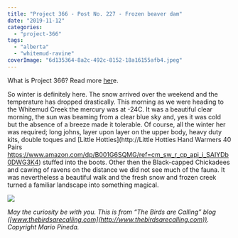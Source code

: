 ```yaml
---
title: "Project 366 - Post No. 227 - Frozen beaver dam"
date: "2019-11-12"
categories: 
  - "project-366"
tags: 
  - "alberta"
  - "whitemud-ravine"
coverImage: "6d135364-8a2c-492c-8152-18a16155afb4.jpeg"
---
```


What is Project 366? Read more [her](https://thebirdsarecalling.com/2019/03/29/project-366/)e.  

So winter is definitely here. The snow arrived over the weekend and the temperature has dropped drastically. This morning as we were heading to the Whitemud Creek the mercury was at -24C. It was a beautiful clear morning, the sun was beaming from a clear blue sky and, yes it was cold but the absence of a breeze made it tolerable. Of course, all the winter her was required; long johns, layer upon layer on the upper body, heavy duty kits, double toques and [Little Hotties](http://Little Hotties Hand Warmers 40 Pairs https://www.amazon.com/dp/B001G6SQMG/ref=cm_sw_r_cp_api_i_SAIYDb0DWG3K4) stuffed into the boots. Other then the Black-capped Chickadees and cawing of ravens on the distance we did not see much of the fauna. It was nevertheless a beautiful walk and the fresh snow and frozen creek turned a familiar landscape into something magical.

![](https://thebirdsarecallingandimustgo.files.wordpress.com/2019/11/6d135364-8a2c-492c-8152-18a16155afb4.jpeg?w=1024)

_May the curiosity be with you. This is from “The Birds are Calling” blog ([www.thebirdsarecalling.com](http://www.thebirdsarecalling.com)). Copyright Mario Pineda._
